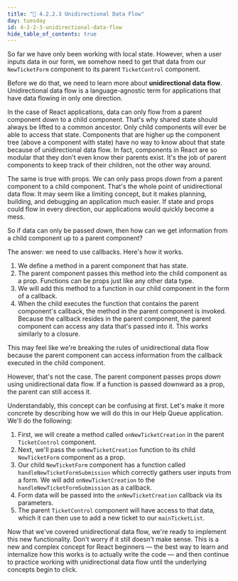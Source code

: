 ```yaml
---
title: "📓 4.2.2.3 Unidirectional Data Flow"
day: tuesday
id: 4-2-2-3-unidirectional-data-flow
hide_table_of_contents: true
---
```


So far we have only been working with local state. However, when a user inputs data in our form, we somehow need to get that data from our `NewTicketForm` component to its parent `TicketControl` component.

Before we do that, we need to learn more about **unidirectional data flow**. Unidirectional data flow is a language-agnostic term for applications that have data flowing in only one direction.

In the case of React applications, data can only flow from a parent component _down_ to a child component. That's why shared state should always be lifted to a common ancestor. Only child components will ever be able to access that state. Components that are higher up the component tree (above a component with state) have no way to know about that state because of unidirectional data flow. In fact, components in React are so modular that they don't even know their parents exist. It's the job of parent components to keep track of their children, not the other way around. 

The same is true with props. We can only pass props _down_ from a parent component to a child component. That's the whole point of unidirectional data flow. It may seem like a limiting concept, but it makes planning, building, and debugging an application much easier. If state and props could flow in every direction, our applications would quickly become a mess.

So if data can only be passed _down_, then how can we get information from a child component up to a parent component?

The answer: we need to use callbacks. Here's how it works.

1. We define a method in a parent component that has state.
2. The parent component passes this method into the child component as a prop. Functions can be props just like any other data type.
3. We will add this method to a function in our child component in the form of a callback.
4. When the child executes the function that contains the parent component's callback, the method in the parent component is invoked. Because the callback resides in the parent component, the parent component can access any data that's passed into it. This works similarly to a closure.

This may feel like we're breaking the rules of unidirectional data flow because the parent component can access information from the callback executed in the child component.

However, that's not the case. The parent component passes props _down_ using unidirectional data flow. If a function is passed downward as a prop, the parent can still access it.

Understandably, this concept can be confusing at first. Let's make it more concrete by describing how we will do this in our Help Queue application. We'll do the following:

1. First, we will create a method called `onNewTicketCreation` in the parent `TicketControl` component.
2. Next, we'll pass the `onNewTicketCreation` function to its child `NewTicketForm` component as a prop.
3. Our child `NewTicketForm` component has a function called `handleNewTicketFormSubmission` which correctly gathers user inputs from a form. We will add `onNewTicketCreation` to the `handleNewTicketFormSubmission` as a callback.
4. Form data will be passed into the `onNewTicketCreation` callback via its parameters.
5. The parent `TicketControl` component will have access to that data, which it can then use to add a new ticket to our `mainTicketList`.

Now that we've covered unidirectional data flow, we're ready to implement this new functionality. Don't worry if it still doesn't make sense. This is a new and complex concept for React beginners — the best way to learn and internalize how this works is to actually write the code — and then continue to practice working with unidirectional data flow until the underlying concepts begin to click.
